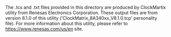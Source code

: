 The .tcs and .txt files provided in this directory are produced by ClockMartix
utility from Renesas Electronics Corporation.  These output files are from
version 8.1.0 of this utility ('ClockMatrix_8A340xx_V8.1.0.tcp' personality file).
For more information about this utility, please refer to https://www.renesas.com/us/en
site. 
